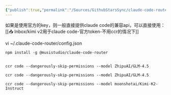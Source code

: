 ```yaml
---
{"publish":true,"permalink":"/Sources/GithubStarsSync/claude-code-router.md","aliases":"ccr","description":"Use Claude Code as the foundation for coding infrastructure, allowing you to decide how to interact with the model while enjoying updates from Anthropic.","created":"2025-06-18","modified":"2025-06-18","tags":["github开源"],"cssclasses":""}
---
```



如果是使用官方的key，则一般直接提供claude code的兼容api，可以直接使用：[[📥 Inbox/kimi v2用于claude code-官方token-不用ccr的情况下]]

vi ~/.claude-code-router/config.json

```
npm install -g @musistudio/claude-code-router
```

##

```
ccr code --dangerously-skip-permissions --model ZhipuAI/GLM-4.5

ccr code --dangerously-skip-permissions --model ZhipuAI/GLM-4.5

ccr code --dangerously-skip-permissions --model moonshotai/Kimi-K2-Instruct
```